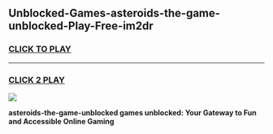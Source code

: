 
## Unblocked-Games-asteroids-the-game-unblocked-Play-Free-im2dr
<h3>
<a href="https://premium76.site?title=asteroids-the-game-unblocked&ref=10A">CLICK TO PLAY</a></h3>
<hr>

<h3>
<a href="https://premium76.site?title=asteroids-the-game-unblocked&ref=10A">CLICK 2 PLAY</a>
  
</h3>

<a href="https://premium76.site?title=asteroids-the-game-unblocked&ref=10A"><img src="https://clearcache.store/games.png"></a>


**asteroids-the-game-unblocked games unblocked: Your Gateway to Fun and Accessible Online Gaming**
